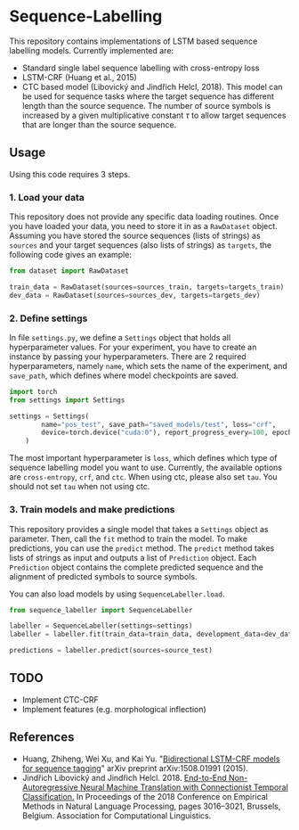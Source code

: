 # Sequence-Labelling

This repository contains implementations of LSTM based sequence labelling models.
Currently implemented are:
  * Standard single label sequence labelling with cross-entropy loss
  * LSTM-CRF (Huang et al., 2015)
  * CTC based model (Libovický and Jindřich Helcl, 2018). This model can be used for sequence
    tasks where the target sequence has different length than the source sequence. The number of
    source symbols is increased by a given multiplicative constant $\tau$ to allow target
    sequences that are longer than the source sequence.

## Usage
Using this code requires 3 steps.

### 1. Load your data
This repository does not provide any specific data loading routines.
Once you have loaded your data, you need to store it in as a `RawDataset` object.
Assuming you have stored the source sequences (lists of strings) as `sources` and your target
sequences (also lists of strings) as `targets`, the following code gives an example:

```python
from dataset import RawDataset

train_data = RawDataset(sources=sources_train, targets=targets_train)
dev_data = RawDataset(sources=sources_dev, targets=targets_dev)
```

### 2. Define settings
In file `settings.py`, we define a `Settings` object that holds all hyperparameter values.
For your experiment, you have to create an instance by passing your hyperparameters.
There are 2 required hyperparameters, namely `name`, which sets the name of the experiment,
and `save_path`, which defines where model checkpoints are saved.

```python
import torch
from settings import Settings

settings = Settings(
        name="pos_test", save_path="saved_models/test", loss="crf",
        device=torch.device("cuda:0"), report_progress_every=100, epochs=30, tau=1
    )
```

The most important hyperparameter is `loss`, which defines which type of sequence labelling
model you want to use. Currently, the available options are `cross-entropy`, `crf`, and 
`ctc`. When using ctc, please also set `tau`. You should not set `tau` when not using ctc.

### 3. Train models and make predictions
This repository provides a single model that takes a `Settings` object as parameter.
Then, call the `fit` method to train the model.
To make predictions, you can use the `predict` method.
The `predict` method takes lists of strings as input and outputs a list of `Prediction`
object. Each `Prediction` object contains the complete predicted sequence and the
alignment of predicted symbols to source symbols.

You can also load models by using `SequenceLabeller.load`.

```python
from sequence_labeller import SequenceLabeller

labeller = SequenceLabeller(settings=settings)
labeller = labeller.fit(train_data=train_data, development_data=dev_data)

predictions = labeller.predict(sources=source_test)
```

## TODO
  * Implement CTC-CRF
  * Implement features (e.g. morphological inflection)

## References
 * Huang, Zhiheng, Wei Xu, and Kai Yu.
   "[Bidirectional LSTM-CRF models for sequence tagging](https://arxiv.org/abs/1508.01991)"
   arXiv preprint arXiv:1508.01991 (2015).
 * Jindřich Libovický and Jindřich Helcl. 2018. [End-to-End Non-Autoregressive Neural Machine Translation
   with Connectionist Temporal Classification.](https://aclanthology.org/D18-1336/)
   In Proceedings of the 2018 Conference on Empirical Methods in 
   Natural Language Processing, pages 3016–3021, Brussels, Belgium. Association for Computational Linguistics.
